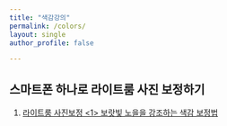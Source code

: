 ```yaml
---
title: "색감강의"
permalink: /colors/
layout: single
author_profile: false

---
```




## 스마트폰 하나로 라이트룸 사진 보정하기

1.  [라이트룸 사진보정 <1> 보랏빛 노을을 강조하는 색감 보정법 ](https://zer041ne.github.io/colors/1/)